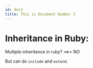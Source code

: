 ```yaml
---
id: doc3
title: This is Document Number 3
---
```


# Inheritance in Ruby:

Multiple inheritance in ruby? ==>> NO

But can do `include` and `extend`.